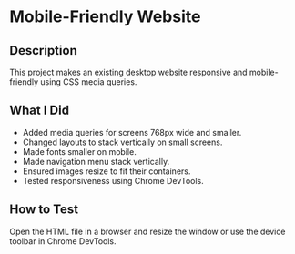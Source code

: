# Mobile-Friendly Website

## Description
This project makes an existing desktop website responsive and mobile-friendly using CSS media queries.

## What I Did
- Added media queries for screens 768px wide and smaller.
- Changed layouts to stack vertically on small screens.
- Made fonts smaller on mobile.
- Made navigation menu stack vertically.
- Ensured images resize to fit their containers.
- Tested responsiveness using Chrome DevTools.

## How to Test
Open the HTML file in a browser and resize the window or use the device toolbar in Chrome DevTools.
